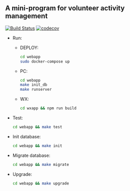 ## A mini-program for volunteer activity management
[![Build Status](https://travis-ci.com/jameslahm/volunteers-tsinghua.svg?token=zMepxcNDKbRfwzCYs7iz&branch=master)](https://travis-ci.com/jameslahm/volunteers-tsinghua)
[![codecov](https://codecov.io/gh/jameslahm/volunteers-tsinghua/branch/web/graph/badge.svg?token=sxCNZSRWjU)](https://codecov.io/gh/jameslahm/volunteers-tsinghua)

- Run:
  - DEPLOY:
    ```bash
    cd webapp
    sudo docker-compose up
    ```
  - PC: 
    ```bash
    cd webapp
    make init_db
    make runserver
    ```
  - WX:
    ```bash
    cd wxapp && npm run build
    ```

- Test:
  ```bash
  cd webapp && make test
  ```

- Init database:
  ```bash
  cd webapp && make init
  ```

- Migrate database:
  ```bash
  cd webapp && make migrate
  ```

- Upgrade:
  ```bash
  cd webapp && make upgrade
  ```


